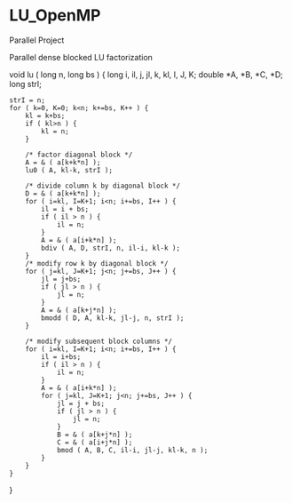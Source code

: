 LU_OpenMP
=========

Parallel Project


Parallel dense blocked LU factorization

void lu ( long n, long bs )
{
	long i, il, j, jl, k, kl, I, J, K;
	double *A, *B, *C, *D;
	long strI;

	strI = n;
	for ( k=0, K=0; k<n; k+=bs, K++ ) {
		kl = k+bs;
		if ( kl>n ) {
			kl = n;
		}

		/* factor diagonal block */
		A = & ( a[k+k*n] );
		lu0 ( A, kl-k, strI );

		/* divide column k by diagonal block */
		D = & ( a[k+k*n] );
		for ( i=kl, I=K+1; i<n; i+=bs, I++ ) {
			il = i + bs;
			if ( il > n ) {
				il = n;
			}
			A = & ( a[i+k*n] );
			bdiv ( A, D, strI, n, il-i, kl-k );
		}
		/* modify row k by diagonal block */
		for ( j=kl, J=K+1; j<n; j+=bs, J++ ) {
			jl = j+bs;
			if ( jl > n ) {
				jl = n;
			}
			A = & ( a[k+j*n] );
			bmodd ( D, A, kl-k, jl-j, n, strI );
		}

		/* modify subsequent block columns */
		for ( i=kl, I=K+1; i<n; i+=bs, I++ ) {
			il = i+bs;
			if ( il > n ) {
				il = n;
			}
			A = & ( a[i+k*n] );
			for ( j=kl, J=K+1; j<n; j+=bs, J++ ) {
				jl = j + bs;
				if ( jl > n ) {
					jl = n;
				}
				B = & ( a[k+j*n] );
				C = & ( a[i+j*n] );
				bmod ( A, B, C, il-i, jl-j, kl-k, n );
			}
		}
	}
}
